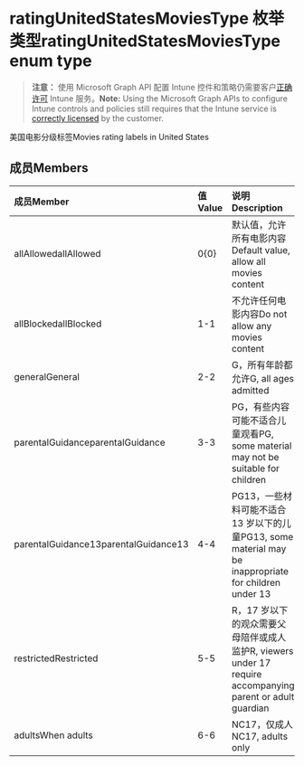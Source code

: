 # <a name="ratingunitedstatesmoviestype-enum-type"></a><span data-ttu-id="8655f-101">ratingUnitedStatesMoviesType 枚举类型</span><span class="sxs-lookup"><span data-stu-id="8655f-101">ratingUnitedStatesMoviesType enum type</span></span>

> <span data-ttu-id="8655f-102">**注意：** 使用 Microsoft Graph API 配置 Intune 控件和策略仍需要客户[正确许可](https://go.microsoft.com/fwlink/?linkid=839381) Intune 服务。</span><span class="sxs-lookup"><span data-stu-id="8655f-102">**Note:** Using the Microsoft Graph APIs to configure Intune controls and policies still requires that the Intune service is [correctly licensed](https://go.microsoft.com/fwlink/?linkid=839381) by the customer.</span></span>

<span data-ttu-id="8655f-103">美国电影分级标签</span><span class="sxs-lookup"><span data-stu-id="8655f-103">Movies rating labels in United States</span></span>
## <a name="members"></a><span data-ttu-id="8655f-104">成员</span><span class="sxs-lookup"><span data-stu-id="8655f-104">Members</span></span>
|<span data-ttu-id="8655f-105">成员</span><span class="sxs-lookup"><span data-stu-id="8655f-105">Member</span></span>|<span data-ttu-id="8655f-106">值</span><span class="sxs-lookup"><span data-stu-id="8655f-106">Value</span></span>|<span data-ttu-id="8655f-107">说明</span><span class="sxs-lookup"><span data-stu-id="8655f-107">Description</span></span>|
|:---|:---|:---|
|<span data-ttu-id="8655f-108">allAllowed</span><span class="sxs-lookup"><span data-stu-id="8655f-108">allAllowed</span></span>|<span data-ttu-id="8655f-109">0</span><span class="sxs-lookup"><span data-stu-id="8655f-109">{0}</span></span>|<span data-ttu-id="8655f-110">默认值，允许所有电影内容</span><span class="sxs-lookup"><span data-stu-id="8655f-110">Default value, allow all movies content</span></span>|
|<span data-ttu-id="8655f-111">allBlocked</span><span class="sxs-lookup"><span data-stu-id="8655f-111">allBlocked</span></span>|<span data-ttu-id="8655f-112">1</span><span class="sxs-lookup"><span data-stu-id="8655f-112">-1</span></span>|<span data-ttu-id="8655f-113">不允许任何电影内容</span><span class="sxs-lookup"><span data-stu-id="8655f-113">Do not allow any movies content</span></span>|
|<span data-ttu-id="8655f-114">general</span><span class="sxs-lookup"><span data-stu-id="8655f-114">General</span></span>|<span data-ttu-id="8655f-115">2</span><span class="sxs-lookup"><span data-stu-id="8655f-115">-2</span></span>|<span data-ttu-id="8655f-116">G，所有年龄都允许</span><span class="sxs-lookup"><span data-stu-id="8655f-116">G, all ages admitted</span></span>|
|<span data-ttu-id="8655f-117">parentalGuidance</span><span class="sxs-lookup"><span data-stu-id="8655f-117">parentalGuidance</span></span>|<span data-ttu-id="8655f-118">3</span><span class="sxs-lookup"><span data-stu-id="8655f-118">-3</span></span>|<span data-ttu-id="8655f-119">PG，有些内容可能不适合儿童观看</span><span class="sxs-lookup"><span data-stu-id="8655f-119">PG, some material may not be suitable for children</span></span>|
|<span data-ttu-id="8655f-120">parentalGuidance13</span><span class="sxs-lookup"><span data-stu-id="8655f-120">parentalGuidance13</span></span>|<span data-ttu-id="8655f-121">4</span><span class="sxs-lookup"><span data-stu-id="8655f-121">-4</span></span>|<span data-ttu-id="8655f-122">PG13，一些材料可能不适合 13 岁以下的儿童</span><span class="sxs-lookup"><span data-stu-id="8655f-122">PG13, some material may be inappropriate for children under 13</span></span>|
|<span data-ttu-id="8655f-123">restricted</span><span class="sxs-lookup"><span data-stu-id="8655f-123">Restricted</span></span>|<span data-ttu-id="8655f-124">5</span><span class="sxs-lookup"><span data-stu-id="8655f-124">-5</span></span>|<span data-ttu-id="8655f-125">R，17 岁以下的观众需要父母陪伴或成人监护</span><span class="sxs-lookup"><span data-stu-id="8655f-125">R, viewers under 17 require accompanying parent or adult guardian</span></span>|
|<span data-ttu-id="8655f-126">adults</span><span class="sxs-lookup"><span data-stu-id="8655f-126">When adults</span></span>|<span data-ttu-id="8655f-127">6</span><span class="sxs-lookup"><span data-stu-id="8655f-127">-6</span></span>|<span data-ttu-id="8655f-128">NC17，仅成人</span><span class="sxs-lookup"><span data-stu-id="8655f-128">NC17, adults only</span></span>|








